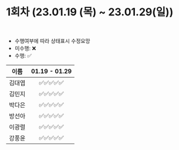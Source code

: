 # 1회차 (23.01.19 (목) ~ 23.01.29(일))

<br>

- 수행여부에 따라 상태표시 수정요망
- 미수행: ❌
- 수행: ✅

|  이름  | 01.19 - 01.29 |
| :----: | :-----------: |
| 김대엽 |  ✅✅✅✅✅   |
| 김민지 |  ✅✅✅✅✅   |
| 박다은 |  ✅✅✅✅✅   |
| 방선아 |  ✅✅✅✅✅   |
| 이광렬 |  ✅✅✅✅✅   |
| 강풍윤 |  ✅✅✅✅✅   |
